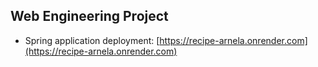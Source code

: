 ## Web Engineering Project

- Spring application deployment: [https://recipe-arnela.onrender.com](https://recipe-arnela.onrender.com)
